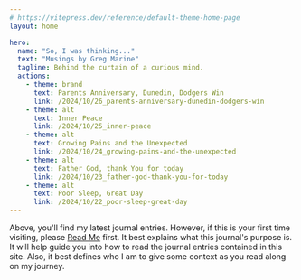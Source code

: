 ```yaml
---
# https://vitepress.dev/reference/default-theme-home-page
layout: home

hero:
  name: "So, I was thinking..."
  text: "Musings by Greg Marine"
  tagline: Behind the curtain of a curious mind.
  actions:
    - theme: brand
      text: Parents Anniversary, Dunedin, Dodgers Win
      link: /2024/10/26_parents-anniversary-dunedin-dodgers-win
    - theme: alt
      text: Inner Peace
      link: /2024/10/25_inner-peace
    - theme: alt
      text: Growing Pains and the Unexpected
      link: /2024/10/24_growing-pains-and-the-unexpected
    - theme: alt
      text: Father God, thank You for today
      link: /2024/10/23_father-god-thank-you-for-today
    - theme: alt
      text: Poor Sleep, Great Day
      link: /2024/10/22_poor-sleep-great-day
---
```


Above, you'll find my latest journal entries. However, if this is your first time visiting, please [Read Me](read-me) first. It best explains what this journal's purpose is. It will help guide you into how to read the journal entries contained in this site. Also, it best defines who I am to give some context as you read along on my journey.
